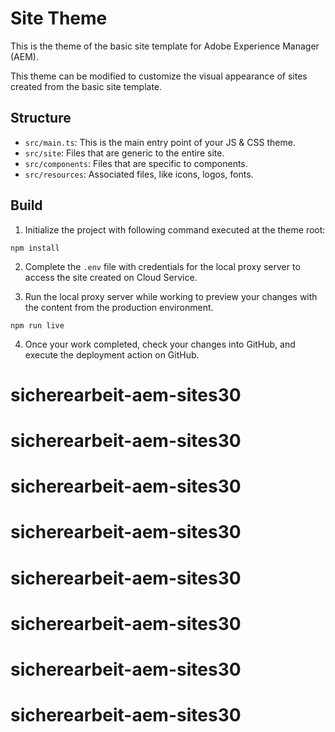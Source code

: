 # Site Theme

This is the theme of the basic site template for Adobe Experience Manager (AEM).

This theme can be modified to customize the visual appearance of sites created from the basic site template.

## Structure

* `src/main.ts`: This is the main entry point of your JS & CSS theme.
* `src/site`: Files that are generic to the entire site.
* `src/components`: Files that are specific to components.
* `src/resources`: Associated files, like icons, logos, fonts.

## Build

1. Initialize the project with following command executed at the theme root:

```
npm install
```

2. Complete the `.env` file with credentials for the local proxy server to access the site created on Cloud Service.

3. Run the local proxy server while working to preview your changes with the content from the production environment.

```
npm run live
```

4. Once your work completed, check your changes into GitHub, and execute the deployment action on GitHub.
# sicherearbeit-aem-sites30
# sicherearbeit-aem-sites30
# sicherearbeit-aem-sites30
# sicherearbeit-aem-sites30
# sicherearbeit-aem-sites30
# sicherearbeit-aem-sites30
# sicherearbeit-aem-sites30
# sicherearbeit-aem-sites30
